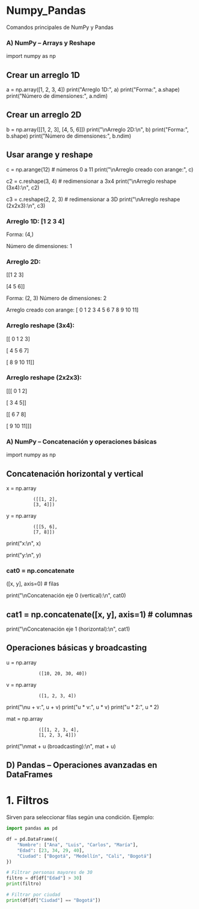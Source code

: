 # Numpy_Pandas
Comandos principales de NumPy y Pandas

### A) NumPy – Arrays y Reshape
import numpy as np

## Crear un arreglo 1D
a = np.array([1, 2, 3, 4])
print("Arreglo 1D:", a)
print("Forma:", a.shape)
print("Número de dimensiones:", a.ndim)

## Crear un arreglo 2D
b = np.array([[1, 2, 3],
              [4, 5, 6]])
print("\nArreglo 2D:\n", b)
print("Forma:", b.shape)
print("Número de dimensiones:", b.ndim)

## Usar arange y reshape
c = np.arange(12)      # números 0 a 11
print("\nArreglo creado con arange:", c)

c2 = c.reshape(3, 4)   # redimensionar a 3x4
print("\nArreglo reshape (3x4):\n", c2)

c3 = c.reshape(2, 2, 3) # redimensionar a 3D
print("\nArreglo reshape (2x2x3):\n", c3)


### Arreglo 1D: [1 2 3 4]

Forma: (4,)

Número de dimensiones: 1

### Arreglo 2D:
 
 [[1 2 3]
 
  [4 5 6]]
  
Forma: (2, 3)
Número de dimensiones: 2

Arreglo creado con arange: [ 0  1  2  3  4  5  6  7  8  9 10 11]

### Arreglo reshape (3x4):

 [[ 0  1  2  3]
 
  [ 4  5  6  7]
  
  [ 8  9 10 11]]

### Arreglo reshape (2x2x3):

 [[[ 0  1  2]
 
   [ 3  4  5]]

  [[ 6  7  8]
  
   [ 9 10 11]]]



### A) NumPy – Concatenación y operaciones básicas

import numpy as np

## Concatenación horizontal y vertical
x = np.array

              ([[1, 2],
              [3, 4]])
y = np.array
    
              ([[5, 6],
              [7, 8]])

print("x:\n", x)

print("y:\n", y)

### cat0 = np.concatenate

([x, y], axis=0) # filas

print("\nConcatenación eje 0 (vertical):\n", cat0)

## cat1 = np.concatenate([x, y], axis=1)  # columnas

print("\nConcatenación eje 1 (horizontal):\n", cat1)

## Operaciones básicas y broadcasting
u = np.array  

                ([10, 20, 30, 40])
v = np.array  

                ([1, 2, 3, 4])

print("\nu + v:", u + v)
print("u * v:", u * v)
print("u * 2:", u * 2)

mat = np.array

                ([[1, 2, 3, 4],
                [1, 2, 3, 4]])
                
print("\nmat + u (broadcasting):\n", mat + u)


## D) Pandas – Operaciones avanzadas en DataFrames
# 1. Filtros

Sirven para seleccionar filas según una condición.
Ejemplo:
```python
import pandas as pd

df = pd.DataFrame({
    "Nombre": ["Ana", "Luis", "Carlos", "María"],
    "Edad": [23, 34, 29, 40],
    "Ciudad": ["Bogotá", "Medellín", "Cali", "Bogotá"]
})

# Filtrar personas mayores de 30
filtro = df[df["Edad"] > 30]
print(filtro)

# Filtrar por ciudad
print(df[df["Ciudad"] == "Bogotá"])

```


